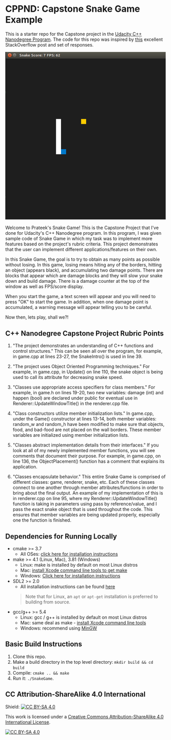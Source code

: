 # CPPND: Capstone Snake Game Example

This is a starter repo for the Capstone project in the [Udacity C++ Nanodegree Program](https://www.udacity.com/course/c-plus-plus-nanodegree--nd213). The code for this repo was inspired by [this](https://codereview.stackexchange.com/questions/212296/snake-game-in-c-with-sdl) excellent StackOverflow post and set of responses.

<img src="snake_game.gif"/>

Welcome to Prateek's Snake Game! This is the Capstone Project that I've done for Udacity's C++ Nanodegree program. In this program, I was given sample code of Snake Game in which my task was to implement more features based on the project's rubric criteria. This project demonstrates that the user can implement different applications/features on their own.

In this Snake Game, the goal is to try to obtain as many points as possible without losing. In this game, losing means hiting any of the borders, hitting an object (appears black), and accumulating two damage points. There are blocks that appear which are damage blocks and they will slow your snake down and build damage. There is a damage counter at the top of the window as well as FPS/score display. 

When you start the game, a text screen will appear and you will need to press "OK" to start the game. In addition, when one damage point is accumulated, a warning message will appear telling you to be careful.

Now then, lets play, shall we?!

## C++ Nanodegree Capstone Project Rubric Points

1. "The project demonstrates an understanding of C++ functions and control structures." This can be seen all over the program, for example, in game.cpp at lines 23-27, the SnakeIntro() is used in line 39.

2. "The project uses Object Oriented Programming techniques." For example, in game.cpp, in Update() on line 110, the snake object is being used to call its attribute for decreasing snake speed.

3. "Classes use appropriate access specifiers for class members." For example, in game.h on lines 19-20, two new variables: damage (int) and happen (bool) are declared under public for eventual use in Renderer::UpdateWindowTitle() in the renderer.cpp file.

4. "Class constructors utilize member initialization lists." In game.cpp, under the Game() constructor at lines 13-14, both member variables: random_w and random_h have been modified to make sure that objects, food, and bad-food are not placed on the wall borders. These member variables are initialized using member initialization lists.

5. "Classes abstract implementation details from their interfaces." If you look at all of my newly implemented member functions, you will see comments that document their purpose. For example, in game.cpp, on line 136, the ObjectPlacement() function has a comment that explains its application.

6. "Classes encapsulate behavior." This entire Snake Game is comprised of different classes: game, renderer, snake, etc. Each of these classes connect to one another through member attributes/functions in order to bring about the final output. An example of my implementation of this is in renderer.cpp on line 95, where my Renderer::UpdateWindowTitle() function is taking in parameters using pass by reference/value, and I pass the exact snake object that is used throughout the code. This ensures that member variables are being updated properly, especially one the function is finished.

## Dependencies for Running Locally
* cmake >= 3.7
  * All OSes: [click here for installation instructions](https://cmake.org/install/)
* make >= 4.1 (Linux, Mac), 3.81 (Windows)
  * Linux: make is installed by default on most Linux distros
  * Mac: [install Xcode command line tools to get make](https://developer.apple.com/xcode/features/)
  * Windows: [Click here for installation instructions](http://gnuwin32.sourceforge.net/packages/make.htm)
* SDL2 >= 2.0
  * All installation instructions can be found [here](https://wiki.libsdl.org/Installation)
  >Note that for Linux, an `apt` or `apt-get` installation is preferred to building from source. 
* gcc/g++ >= 5.4
  * Linux: gcc / g++ is installed by default on most Linux distros
  * Mac: same deal as make - [install Xcode command line tools](https://developer.apple.com/xcode/features/)
  * Windows: recommend using [MinGW](http://www.mingw.org/)

## Basic Build Instructions

1. Clone this repo.
2. Make a build directory in the top level directory: `mkdir build && cd build`
3. Compile: `cmake .. && make`
4. Run it: `./SnakeGame`.


## CC Attribution-ShareAlike 4.0 International


Shield: [![CC BY-SA 4.0][cc-by-sa-shield]][cc-by-sa]

This work is licensed under a
[Creative Commons Attribution-ShareAlike 4.0 International License][cc-by-sa].

[![CC BY-SA 4.0][cc-by-sa-image]][cc-by-sa]

[cc-by-sa]: http://creativecommons.org/licenses/by-sa/4.0/
[cc-by-sa-image]: https://licensebuttons.net/l/by-sa/4.0/88x31.png
[cc-by-sa-shield]: https://img.shields.io/badge/License-CC%20BY--SA%204.0-lightgrey.svg
